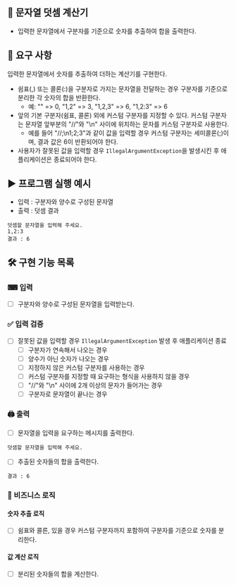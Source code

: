 🧮 문자열 덧셈 계산기
---  
+ 입력한 문자열에서 구분자를 기준으로 숫자를 추출하여 합을 출력한다.

🔎 요구 사항
---  
입력한 문자열에서 숫자를 추출하여 더하는 계산기를 구현한다.
- 쉼표(,) 또는 콜론(:)을 구분자로 가지는 문자열을 전달하는 경우 구분자를 기준으로 분리한 각 숫자의 합을 반환한다.
    - 예: "" => 0, "1,2" => 3, "1,2,3" => 6, "1,2:3" => 6
- 앞의 기본 구분자(쉼표, 콜론) 외에 커스텀 구분자를 지정할 수 있다. 커스텀 구분자는 문자열 앞부분의 "//"와 "\n" 사이에 위치하는 문자를 커스텀 구분자로 사용한다.
    - 예를 들어 "//;\n1;2;3"과 같이 값을 입력할 경우 커스텀 구분자는 세미콜론(;)이며, 결과 값은 6이 반환되어야 한다.
- 사용자가 잘못된 값을 입력할 경우 `IllegalArgumentException`을 발생시킨 후 애플리케이션은 종료되어야 한다.

▶ 프로그램 실행 예시
---  
+ 입력 : 구분자와 양수로 구성된 문자열
+ 출력 : 덧셈 결과

```  
덧셈할 문자열을 입력해 주세요.  
1,2:3  
결과 : 6
```  
  
🛠 구현 기능 목록  
---  
### ⌨ 입력  
+ [ ] 구분자와 양수로 구성된 문자열을 입력받는다.  
### ✅ 입력 검증  
+ [ ] 잘못된 값을 입력할 경우 `IllegalArgumentException` 발생 후 애플리케이션 종료  
  + [ ] 구분자가 연속해서 나오는 경우  
  + [ ] 양수가 아닌 숫자가 나오는 경우  
  + [ ] 지정하지 않은 커스텀 구분자를 사용하는 경우  
  + [ ] 커스텀 구분자를 지정할 때 요구하는 형식을 사용하지 않을 경우  
  + [ ] "//"와 "\n" 사이에 2개 이상의 문자가 들어가는 경우  
  + [ ] 구분자로 문자열이 끝나는 경우  
  
### 🖨 출력  
+ [ ] 문자열을 입력을 요구하는 메시지를 출력한다.  
```  
덧셈할 문자열을 입력해 주세요.
```  
  
+ [ ] 추출된 숫자들의 합을 출력한다.  
```  
결과 : 6
```

### 📝 비즈니스 로직
#### 숫자 추출 로직
+ [ ] 쉼표와 콜른, 있을 경우 커스텀 구분자까지 포함하여 구분자를 기준으로 숫자를 분리한다.
#### 값 계산 로직
+ [ ] 분리된 숫자들의 합을 계산한다.
